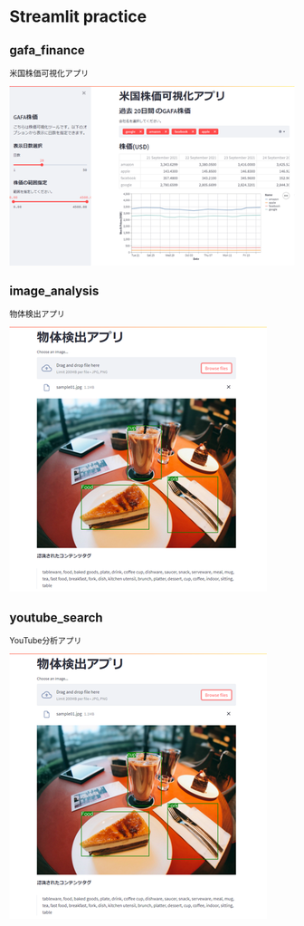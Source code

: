 # Streamlit practice
## gafa_finance

米国株価可視化アプリ

![米国株価可視化アプリの画面](./gafa_finance/main.png)

## image_analysis

物体検出アプリ

![物体検出アプリの画面](./image_analysis/main.png)

## youtube_search

YouTube分析アプリ

![YouTube分析アプリ](./image_analysis/main.png)